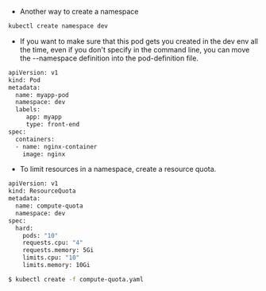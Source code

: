 
- Another way to create a namespace

```bash
kubectl create namespace dev
```


- If you want to make sure that this pod gets you created in the dev env all the time, even if you don't specify in the command line, you can move the --namespace definition into the pod-definition file.
```bash
apiVersion: v1
kind: Pod
metadata:
  name: myapp-pod
  namespace: dev
  labels:
     app: myapp
     type: front-end
spec:
  containers:
  - name: nginx-container
    image: nginx
```


- To limit resources in a namespace, create a resource quota.
```bash
apiVersion: v1
kind: ResourceQuota
metadata:
  name: compute-quota
  namespace: dev
spec:
  hard:
    pods: "10"
    requests.cpu: "4"
    requests.memory: 5Gi
    limits.cpu: "10"
    limits.memory: 10Gi
```

```bash
$ kubectl create -f compute-quota.yaml
```


